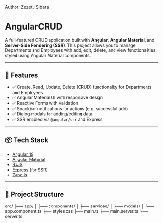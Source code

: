 Author: Zezetu Sibara
# AngularCRUD

A full-featured CRUD application built with **Angular**, **Angular Material**, and **Server-Side Rendering (SSR)**. This project allows you to manage Departments and Employees with add, edit, delete, and view functionalities, styled using Angular Material components.

---

## 🚀 Features

- ✅ Create, Read, Update, Delete (CRUD) functionality for Departments and Employees
- ✅ Angular Material UI with responsive design  
- ✅ Reactive Forms with validation  
- ✅ Snackbar notifications for actions (e.g. successful add)  
- ✅ Dialog modals for adding/editing data  
- ✅ SSR enabled via `@angular/ssr` and Express  

---

## 📦 Tech Stack

- [Angular 19](https://angular.io/)  
- [Angular Material](https://material.angular.io/)  
- [RxJS](https://rxjs.dev/)  
- [Express](https://expressjs.com/) (for SSR)  
- [Zone.js](https://github.com/angular/zone.js)

---

## 📂 Project Structure
src/ ├── app/ │ ├── components/ │ ├── services/ │ ├── models/ │ └── app.component.ts ├── styles.css ├── main.ts ├── main.server.ts └── server.ts
